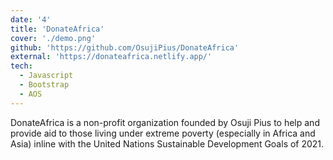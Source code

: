 ```yaml
---
date: '4'
title: 'DonateAfrica'
cover: './demo.png'
github: 'https://github.com/OsujiPius/DonateAfrica'
external: 'https://donateafrica.netlify.app/'
tech:
  - Javascript
  - Bootstrap
  - AOS
---
```


DonateAfrica is a non-profit organization founded by Osuji Pius to help and provide aid to those living under extreme poverty (especially in Africa and Asia) inline with the United Nations Sustainable Development Goals of 2021.
